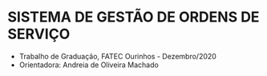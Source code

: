 # SISTEMA DE GESTÃO DE ORDENS DE SERVIÇO
- Trabalho de Graduação, FATEC Ourinhos - Dezembro/2020
- Orientadora: Andreia de Oliveira Machado
